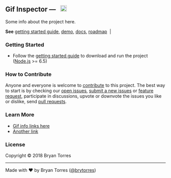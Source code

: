 ## Gif Inspector — &nbsp; <a href="https://github.com/brytorres/gif-inspector/"><img src="https://img.shields.io/github/stars/brytorres/gif-inspector.svg?style=social&label=Star&maxAge=3600" height="20"></a>

Some info about the project here.

**See** [getting started guide](./docs/getting-started.md), [demo](http://www.gifinspector.com),
[docs](https://github.com/brytorres/gif-inspector/tree/master/docs),
[roadmap](https://github.com/brytorres/gif-inspector/projects/1) &nbsp;|&nbsp;

### Getting Started

- Follow the [getting started guide](./docs/getting-started.md) to download and run the project
  ([Node.js](https://nodejs.org/) >= 6.5)

### How to Contribute

Anyone and everyone is welcome to [contribute](CONTRIBUTING.md) to this project. The best way to
start is by checking our [open issues](https://github.com/brytorres/gif-inspector/issues),
[submit a new issues](https://github.com/brytorres/gif-inspectorissues/new?labels=bug) or
[feature request](https://github.com/brytorres/gif-inspector/issues/new?labels=enhancement),
participate in discussions, upvote or downvote the issues you like or dislike, send [pull
requests](CONTRIBUTING.md#pull-requests).

### Learn More

- [Gif info links here](http://google.com)
- [Another link](https://google.com)

### License

Copyright © 2018 Bryan Torres

---

Made with ♥ by Bryan Torres ([@brytorres](https://twitter.com/brytorres))

